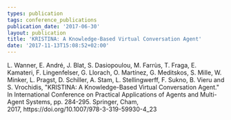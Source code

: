 ```yaml
---
types: publication
tags: conference_publications
publication_date: '2017-06-30'
layout: publication
title: 'KRISTINA: A Knowledge-Based Virtual Conversation Agent'
date: '2017-11-13T15:08:52+02:00'
---
```

<p>L. Wanner, E. André, J. Blat, S. Dasiopoulou, M. Farrùs, T. Fraga, E. Kamateri, F. Lingenfelser, G. Llorach, O. Martínez, G. Meditskos, S. Mille, W. Minker, L. Pragst, D. Schiller, A. Stam, L. Stellingwerff, F. Sukno, B. Vieru and S. Vrochidis, "KRISTINA: A Knowledge-Based Virtual Conversation Agent." In International Conference on Practical Applications of Agents and Multi-Agent Systems, pp. 284-295. Springer, Cham, 2017,&nbsp;https://doi.org/10.1007/978-3-319-59930-4_23</p>

